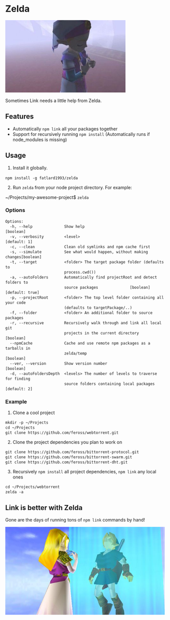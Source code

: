# Zelda

![zelda](./img/zelda.jpg)

Sometimes Link needs a little help from Zelda.


## Features

- Automatically `npm link` all your packages together
- Support for recursively running `npm install` (Automatically runs if node_modules is missing)


## Usage

1. Install it globally.

`npm install -g fatlard1993/zelda`

2. Run `zelda` from your node project directory. For example:

~/Projects/my-awesome-project$ `zelda`


### Options

```
Options:
  -h, --help              Show help                                    [boolean]
  -v, --verbosity         <level>                                   [default: 1]
  -c, --clean             Clean old symlinks and npm cache first
  -s, --simulate          See what would happen, without making changes[boolean]
  -t, --target            <folder> The target package folder (defaults to
                          process.cwd())
  -a, --autoFolders       Automatically find projectRoot and detect folders to
                          source packages              [boolean] [default: true]
  -p, --projectRoot       <folder> The top level folder containing all your code
                          (defaults to targetPackage/..)
  -f, --folder            <folder> An additional folder to source packages
  -r, --recursive         Recursively walk through and link all local git
                          projects in the current directory            [boolean]
  --npmCache              Cache and use remote npm packages as a tarballs in
                          zelda/temp                                   [boolean]
  --ver, --version        Show version number                          [boolean]
  -d, --autoFoldersDepth  <levels> The number of levels to traverse for finding
                          source folders containing local packages  [default: 2]
```


### Example

1. Clone a cool project

```
mkdir -p ~/Projects
cd ~/Projects
git clone https://github.com/feross/webtorrent.git
```

2. Clone the project dependencies you plan to work on

```
git clone https://github.com/feross/bittorrent-protocol.git
git clone https://github.com/feross/bittorrent-swarm.git
git clone https://github.com/feross/bittorrent-dht.git
```

3. Recursively `npm install` all project dependencies, `npm link` any local ones

```
cd ~/Projects/webtorrent
zelda -a
```


## Link is better with Zelda

Gone are the days of running tons of `npm link` commands by hand!

![link with zelda](./img/link_with_zelda.jpg)
